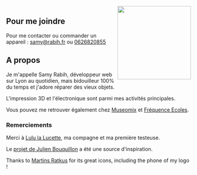 <img src="https://user-images.githubusercontent.com/1282106/159175869-2f129458-8886-49ad-93d9-fd5dac2019a4.png" align="right" width="200" />

## Pour me joindre

Pour me contacter ou commander un appareil : [samy@rabih.fr](mailto:samy@rabih.fr) ou [0626820855](tel:+33626820855)

## A propos

Je m'appelle Samy Rabih, développeur web sur Lyon au quotidien, mais bidouilleur 100% du temps et j'adore réparer des vieux objets.

L'impression 3D et l'électronique sont parmi mes activités principales.

Vous pouvez me retrouver également chez [Museomix](https://www.museomix.org) et [Fréquence Ecoles](https://www.frequence-ecoles.org/).

### Remerciements

Merci à [Lulu la Lucette](https://www.lululalucette.com), ma compagne et ma première testeuse.

Le [projet de Julien Bouquillon](https://github.com/revolunet/s63) a été une source d'inspiration.

Thanks to [Martins Ratkus](https://www.iconfinder.com/MartinsDesigns) for its great icons, including the phone of my logo !

